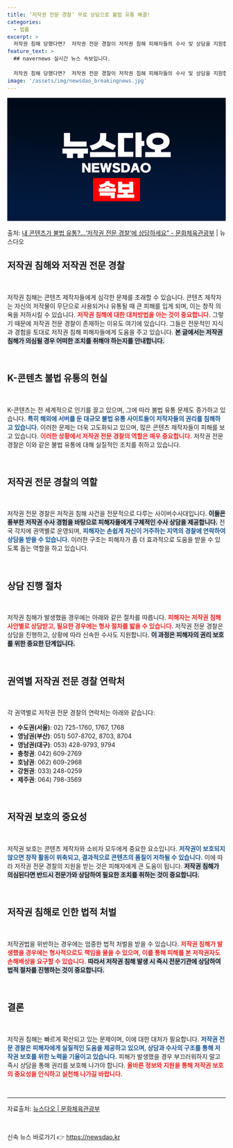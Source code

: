 ```yaml
---
title: ‘저작권 전문 경찰’ 무료 상담으로 불법 유통 해결!
categories:
  - 법률
excerpt: >
  저작권 침해 당했다면?  저작권 전문 경찰이 저작권 침해 피해자들의 수사 및 상담을 지원합니다. K-콘텐츠는…
feature_text: >
  ## navernews 실시간 뉴스 속보입니다.

  저작권 침해 당했다면?  저작권 전문 경찰이 저작권 침해 피해자들의 수사 및 상담을 지원합니다. K-콘텐츠는…
image: '/assets/img/newsdao_breakingnews.jpg'
---
```


![뉴스다오 속보](/assets/img/newsdao_breakingnews.jpg)

<p>출처: <a href="https://newsdao.kr/2177" rel="dofollow">내 콘텐츠가 불법 유통?…‘저작권 전문 경찰’에 상담하세요” - 문화체육관광부</a> | 뉴스다오</p>

<h2 data-ke-size="size26">저작권 침해와 저작권 전문 경찰</h2>

<p data-ke-size="size16">&nbsp;</p>

저작권 침해는 콘텐츠 제작자들에게 심각한 문제를 초래할 수 있습니다. 콘텐츠 제작자는 자신의 저작물이 무단으로 사용되거나 유통될 때 큰 피해를 입게 되며, 이는 창작 의욕을 저하시킬 수 있습니다. <b><span style="color: #ee2323;">저작권 침해에 대한 대처방법을 아는 것이 중요합니다.</span></b> 그렇기 때문에 저작권 전문 경찰이 존재하는 이유도 여기에 있습니다. 그들은 전문적인 지식과 경험을 토대로 저작권 침해 피해자들에게 도움을 주고 있습니다. <b><span style="background-color: #21538527;">본 글에서는 저작권 침해가 의심될 경우 어떠한 조치를 취해야 하는지를 안내합니다.</span></b>

<p data-ke-size="size16">&nbsp;</p>

<h2 data-ke-size="size26">K-콘텐츠 불법 유통의 현실</h2>

<p data-ke-size="size16">&nbsp;</p>

K-콘텐츠는 전 세계적으로 인기를 끌고 있으며, 그에 따라 불법 유통 문제도 증가하고 있습니다. <b><span style="color: #1a5490;">특히 해외에 서버를 둔 대규모 불법 유통 사이트들이 저작자들의 권리를 침해하고 있습니다.</span></b> 이러한 문제는 더욱 고도화되고 있으며, 많은 콘텐츠 제작자들이 피해를 보고 있습니다. <b><span style="color: #ee2323;">이러한 상황에서 저작권 전문 경찰의 역할은 매우 중요합니다.</span></b> 저작권 전문 경찰은 이와 같은 불법 유통에 대해 실질적인 조치를 취하고 있습니다.

<p data-ke-size="size16">&nbsp;</p>

<h2 data-ke-size="size26">저작권 전문 경찰의 역할</h2>

<p data-ke-size="size16">&nbsp;</p>

저작권 전문 경찰은 저작권 침해 사건을 전문적으로 다루는 사이버수사대입니다. <b><span style="background-color: #21538527;">이들은 풍부한 저작권 수사 경험을 바탕으로 피해자들에게 구체적인 수사 상담을 제공합니다.</span></b> 전국 각지에 권역별로 운영되며, <b><span style="color: #1a5490;">피해자는 손쉽게 자신이 거주하는 지역의 경찰에 연락하여 상담을 받을 수 있습니다.</span></b> 이러한 구조는 피해자가 좀 더 효과적으로 도움을 받을 수 있도록 돕는 역할을 하고 있습니다.

<p data-ke-size="size16">&nbsp;</p>

<h2 data-ke-size="size26">상담 진행 절차</h2>

<p data-ke-size="size16">&nbsp;</p>

저작권 침해가 발생했을 경우에는 아래와 같은 절차를 따릅니다. <b><span style="color: #ee2323;">피해자는 저작권 침해 사안별로 상담받고, 필요한 경우에는 형사 절차를 밟을 수 있습니다.</span></b> 저작권 전문 경찰은 상담을 진행하고, 상황에 따라 신속한 수사도 지원합니다. <b><span style="background-color: #21538527;">이 과정은 피해자의 권리 보호를 위한 중요한 단계입니다.</span></b>

<p data-ke-size="size16">&nbsp;</p>

<h2 data-ke-size="size26">권역별 저작권 전문 경찰 연락처</h2>

<p data-ke-size="size16">&nbsp;</p>

각 권역별로 저작권 전문 경찰의 연락처는 아래와 같습니다:

<ul>
  <li><b>수도권(서울)</b>: 02) 725-1760, 1767, 1768</li>
  <li><b>영남권(부산)</b>: 051) 507-8702, 8703, 8704</li>
  <li><b>영남권(대구)</b>: 053) 428-9793, 9794</li>
  <li><b>충청권</b>: 042) 609-2769</li>
  <li><b>호남권</b>: 062) 609-2968</li>
  <li><b>강원권</b>: 033) 248-0259</li>
  <li><b>제주권</b>: 064) 798-3569</li>
</ul>

<p data-ke-size="size16">&nbsp;</p>

<h2 data-ke-size="size26">저작권 보호의 중요성</h2>

<p data-ke-size="size16">&nbsp;</p>

저작권 보호는 콘텐츠 제작자와 소비자 모두에게 중요한 요소입니다. <b><span style="color: #1a5490;">저작권이 보호되지 않으면 창작 활동이 위축되고, 결과적으로 콘텐츠의 품질이 저하될 수 있습니다.</span></b> 이에 따라 저작권 전문 경찰의 지원을 받는 것은 피해자에게 큰 도움이 됩니다. <b><span style="background-color: #21538527;">저작권 침해가 의심된다면 반드시 전문가와 상담하여 필요한 조치를 취하는 것이 중요합니다.</span></b>

<p data-ke-size="size16">&nbsp;</p>

<h2 data-ke-size="size26">저작권 침해로 인한 법적 처벌</h2>

<p data-ke-size="size16">&nbsp;</p>

저작권법을 위반하는 경우에는 엄중한 법적 처벌을 받을 수 있습니다. <b><span style="color: #ee2323;">저작권 침해가 발생했을 경우에는 형사적으로도 책임을 물을 수 있으며, 이를 통해 피해를 본 저작권자도 손해배상을 요구할 수 있습니다.</span></b> <b><span style="background-color: #21538527;">따라서 저작권 침해 발생 시 즉시 전문기관에 상담하여 법적 절차를 진행하는 것이 중요합니다.</span></b>

<p data-ke-size="size16">&nbsp;</p>

<h2 data-ke-size="size26">결론</h2>

<p data-ke-size="size16">&nbsp;</p>

저작권 침해는 빠르게 확산되고 있는 문제이며, 이에 대한 대처가 필요합니다. <b><span style="color: #1a5490;">저작권 전문 경찰은 피해자에게 실질적인 도움을 제공하고 있으며, 상담과 수사의 구조를 통해 저작권 보호를 위한 노력을 기울이고 있습니다.</span></b> 피해가 발생했을 경우 부끄러워하지 말고 즉시 상담을 통해 권리를 보호해 나가야 합니다. <b><span style="color: #ee2323;">올바른 정보와 지원을 통해 저작권 보호의 중요성을 인식하고 실천해 나가길 바랍니다.</span></b>

<p data-ke-size="size16">&nbsp;</p>

<hr />

<p data-ke-size="size16">자료출처: <a href="https://newsdao.kr/2177" target="_blank">뉴스다오 | 문화체육관광부</a></p>
<p data-ke-size="size16">&nbsp;</p> 

신속 뉴스 바로가기 👉 <a href="https://newsdao.kr" rel="dofollow">https://newsdao.kr</a>



